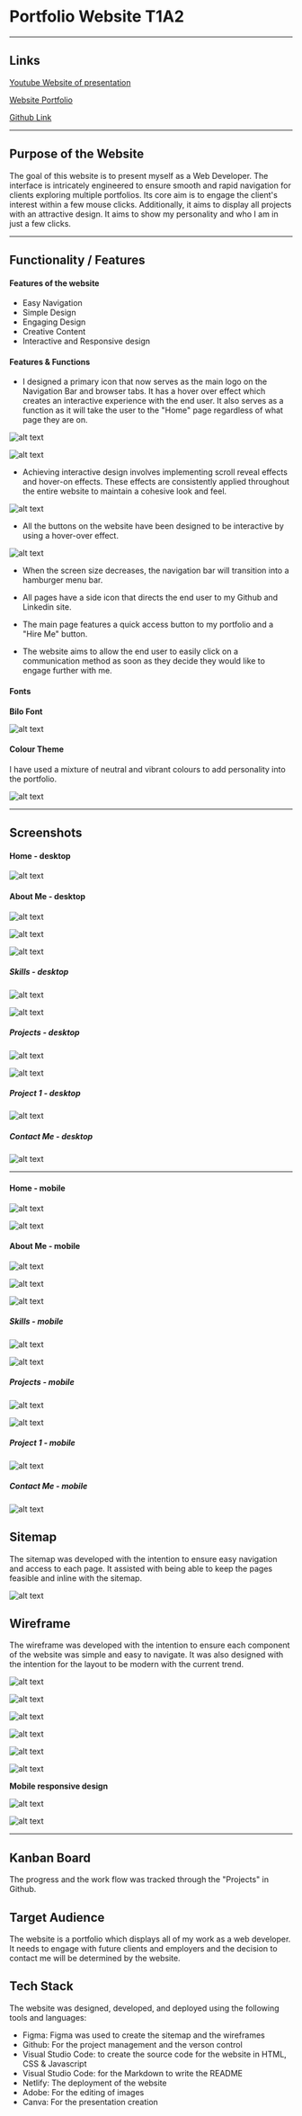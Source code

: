 # Portfolio Website T1A2

-----------------------

## Links
[Youtube Website of presentation](https://youtu.be/C9rq5mEg_CA) 

[Website Portfolio](https://lyndajung.netlify.app/)

[Github Link](https://github.com/lyndajungcoder/PortfolioWebsiteT1A2)

---------------------------

## Purpose of the Website

The goal of this website is to present myself as a Web Developer. The interface is intricately engineered to ensure smooth and rapid navigation for clients exploring multiple portfolios. Its core aim is to engage the client's interest within a few mouse clicks.
Additionally, it aims to display all projects with an attractive design. It aims to show my personality and who I am in just a few clicks.

------------------------


## Functionality / Features

#### Features of the website
* Easy Navigation
* Simple Design
* Engaging Design
* Creative Content
* Interactive and Responsive design

#### Features & Functions
* I designed a primary icon that now serves as the main logo on the Navigation Bar and browser tabs. It has a hover over effect which creates an interactive experience with the end user. It also serves as a function as it will take the user to the "Home" page regardless of what page they are on.

![alt text](/docs/ljheart.png)

![alt text](/docs/CleanShot%202024-03-30%20at%2009.16.58.gif)

* Achieving interactive design involves implementing scroll reveal effects and hover-on effects. These effects are consistently applied throughout the entire website to maintain a cohesive look and feel.

![alt text](/docs/CleanShot%202024-03-30%20at%2009.10.44.gif)

* All the buttons on the website have been designed to be interactive by using a hover-over effect. 

![alt text](/docs/CleanShot%202024-03-30%20at%2019.55.23.gif)

* When the screen size decreases, the navigation bar will transition into a hamburger menu bar.

* All pages have a side icon that directs the end user to my Github and Linkedin site.

* The main page features a quick access button to my portfolio and a "Hire Me" button.

* The website aims to allow the end user to easily click on a communication method as soon as they decide they would like to engage further with me.


#### Fonts
**Bilo Font**

![alt text](/docs/WebfontBilo.jpg "Bilofont")

#### Colour Theme

I have used a mixture of neutral and vibrant colours to add personality into the portfolio.

![alt text](/docs/AdobeColor-color%20theme_logo-for-portfolio.jpg)


--------------------------------------------------------

## Screenshots

#### Home - desktop
![alt text](/docs/portfoliomainpage.jpg "Home")

#### About Me - desktop
![alt text](/docs/aboutme.png "Aboutme")

![alt text](/docs/aboutme2desktop.jpg "Aboutme2")

![alt text](/docs/aboutmedesktop3.jpg "Aboutme3")

##### Skills - desktop
![alt text](/docs/skills.jpg "Skills")

![alt text](/docs/skills2.jpg "Skills2")

##### Projects - desktop
![alt text](/docs/latest%20projects.png)

![alt text](/docs/projectspage2.png)

##### Project 1 - desktop

![alt text](/docs/portfoliowebsiteproject.png)

##### Contact Me - desktop
![alt text](/docs/contactme.jpg)

-------------

#### Home - mobile
![alt text](/docs/homemobile.jpg)

![alt text](/docs/homehamburger.jpg)

#### About Me - mobile
![alt text](/docs/aboutmemobile.jpg)

![alt text](/docs/aboutmemobile2.png)

![alt text](/docs/aboutmemobile3.png)

##### Skills - mobile

![alt text](/docs/skillsmobile.jpg)

![alt text](/docs/skillsmobile2.jpg)

##### Projects - mobile
![alt text](/docs/projectsmobile.png)

![alt text](/docs/projectsmobile3.jpg)

##### Project 1 - mobile
![alt text](/docs/projectwebsitemobile.jpg)

##### Contact Me - mobile
![alt text](/docs/contactmobile.jpg)

## Sitemap

The sitemap was developed with the intention to ensure easy navigation and access to each page. It assisted with being able to keep the pages feasible and inline with the sitemap.

![alt text](/docs/sitemap.jpg "Sitemap")

## Wireframe

The wireframe was developed with the intention to ensure each component of the website was simple and easy to navigate. It was also designed with the intention for the layout to be modern with the current trend.

![alt text](/docs/Website%20Portfolio_Page_1.jpg)

![alt text](/docs/Website%20Portfolio_Page_2.jpg)

![alt text](/docs/Website%20Portfolio_Page_3.jpg)

![alt text](/docs/Website%20Portfolio_Page_4.jpg)

![alt text](/docs/Website%20Portfolio_Page_5.jpg)

![alt text](/docs/Website%20Portfolio_Page_6.jpg)

**Mobile responsive design**

![alt text](/docs/Website%20Portfolio_Page_7.jpg)

![alt text](/docs/Website%20Portfolio_Page_8.jpg)

-------------

## Kanban Board

The progress and the work flow was tracked through the "Projects" in Github.

## Target Audience
The website is a portfolio which displays all of my work as a web developer. It needs to engage with future clients and employers and the decision to contact me will be determined by the website.

## Tech Stack

The website was designed, developed, and deployed using the following tools and languages:

* Figma: Figma was used to create the sitemap and the wireframes
* Github: For the project management and the verson control
* Visual Studio Code: to create the source code for the website in HTML, CSS & Javascript
* Visual Studio Code: for the Markdown to write the README
* Netlify: The deployment of the website
* Adobe: For the editing of images
* Canva: For the presentation creation

